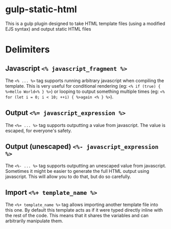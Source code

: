 # gulp-static-html

This is a gulp plugin designed to take HTML template files (using a modified EJS syntax) and output static HTML files

# Delimiters

## Javascript `<% javascript_fragment %>`

The `<% ... %>` tag supports running arbitrary javascript when compiling the template. This is very useful for conditional rendering (eg: `<% if (true) { %>Hello World<% } %>`) or looping to output something multiple times (eg: `<% for (let i = 0; i < 10; ++i) { %>again <% } %>`).

## Output `<%= javascript_expression %>`

The `<%= ... %>` tag supports outputting a value from javascript. The value is escaped, for everyone's safety.

## Output (unescaped) `<%- javascript_expression %>`

The `<%- ... %>` tag supports outputting an unescaped value from javascript. Sometimes it might be easier to generate the full HTML output using javascript. This will allow you to do that, but do so carefully.

## Import `<%+ template_name %>`

The `<%+ template_name %>` tag allows importing another template file into this one. By default this template acts as if it were typed directly inline with the rest of the code. This means that it shares the variables and can arbitrarily manipulate them.
